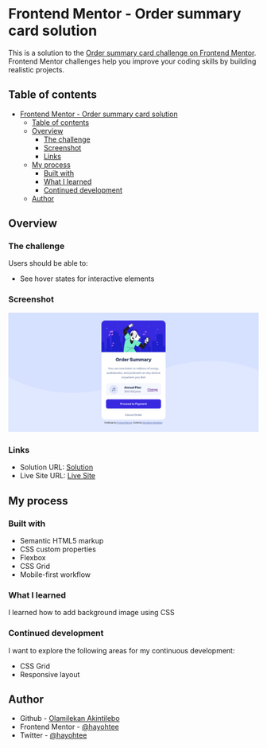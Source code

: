 # Frontend Mentor - Order summary card solution

This is a solution to the [Order summary card challenge on Frontend Mentor](https://www.frontendmentor.io/challenges/order-summary-component-QlPmajDUj). Frontend Mentor challenges help you improve your coding skills by building realistic projects. 

## Table of contents

- [Frontend Mentor - Order summary card solution](#frontend-mentor---order-summary-card-solution)
  - [Table of contents](#table-of-contents)
  - [Overview](#overview)
    - [The challenge](#the-challenge)
    - [Screenshot](#screenshot)
    - [Links](#links)
  - [My process](#my-process)
    - [Built with](#built-with)
    - [What I learned](#what-i-learned)
    - [Continued development](#continued-development)
  - [Author](#author)

## Overview

### The challenge

Users should be able to:

- See hover states for interactive elements

### Screenshot

![](./screenshot/screenshot.png)

### Links

- Solution URL: [Solution](https://github.com/hayohtee/Order-summary-component)
- Live Site URL: [Live Site](https://hayohtee.github.io/Order-summary-component/)

## My process

### Built with

- Semantic HTML5 markup
- CSS custom properties
- Flexbox
- CSS Grid
- Mobile-first workflow

### What I learned

I learned how to add background image using CSS

### Continued development
I want to explore the following areas for my continuous development:

- CSS Grid
- Responsive layout


## Author

- Github - [Olamilekan Akintilebo](https://github.com/hayohtee)
- Frontend Mentor - [@hayohtee](https://www.frontendmentor.io/profile/hayohtee)
- Twitter - [@hayohtee](https://www.twitter.com/hayohtee)
